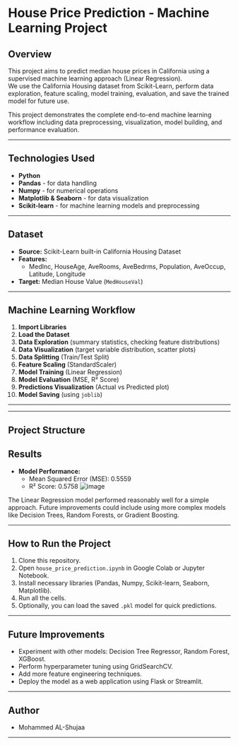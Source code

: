 # House Price Prediction - Machine Learning Project

##  Overview
This project aims to predict median house prices in California using a supervised machine learning approach (Linear Regression).  
We use the California Housing dataset from Scikit-Learn, perform data exploration, feature scaling, model training, evaluation, and save the trained model for future use.

This project demonstrates the complete end-to-end machine learning workflow including data preprocessing, visualization, model building, and performance evaluation.

---

##  Technologies Used
- **Python**
- **Pandas** - for data handling
- **Numpy** - for numerical operations
- **Matplotlib & Seaborn** - for data visualization
- **Scikit-learn** - for machine learning models and preprocessing

---

##  Dataset
- **Source:** Scikit-Learn built-in California Housing Dataset
- **Features:**
  - MedInc, HouseAge, AveRooms, AveBedrms, Population, AveOccup, Latitude, Longitude
- **Target:** Median House Value (`MedHouseVal`)

---

##  Machine Learning Workflow
1. **Import Libraries**
2. **Load the Dataset**
3. **Data Exploration** (summary statistics, checking feature distributions)
4. **Data Visualization** (target variable distribution, scatter plots)
5. **Data Splitting** (Train/Test Split)
6. **Feature Scaling** (StandardScaler)
7. **Model Training** (Linear Regression)
8. **Model Evaluation** (MSE, R² Score)
9. **Predictions Visualization** (Actual vs Predicted plot)
10. **Model Saving** (using `joblib`)

---
---

##  Project Structure

##  Results
- **Model Performance:**  
  - Mean Squared Error (MSE): 0.5559
  - R² Score: 0.5758
![image](https://github.com/user-attachments/assets/5a10795b-f259-43f3-a571-19c49110e624)

The Linear Regression model performed reasonably well for a simple approach. Future improvements could include using more complex models like Decision Trees, Random Forests, or Gradient Boosting.

---

##  How to Run the Project
1. Clone this repository.
2. Open `house_price_prediction.ipynb` in Google Colab or Jupyter Notebook.
3. Install necessary libraries (Pandas, Numpy, Scikit-learn, Seaborn, Matplotlib).
4. Run all the cells.
5. Optionally, you can load the saved `.pkl` model for quick predictions.

---

##  Future Improvements
- Experiment with other models: Decision Tree Regressor, Random Forest, XGBoost.
- Perform hyperparameter tuning using GridSearchCV.
- Add more feature engineering techniques.
- Deploy the model as a web application using Flask or Streamlit.

---

##  Author
- Mohammed AL-Shujaa

---


